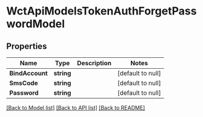 # WctApiModelsTokenAuthForgetPasswordModel

## Properties
Name | Type | Description | Notes
------------ | ------------- | ------------- | -------------
**BindAccount** | **string** |  | [default to null]
**SmsCode** | **string** |  | [default to null]
**Password** | **string** |  | [default to null]

[[Back to Model list]](../README.md#documentation-for-models) [[Back to API list]](../README.md#documentation-for-api-endpoints) [[Back to README]](../README.md)

